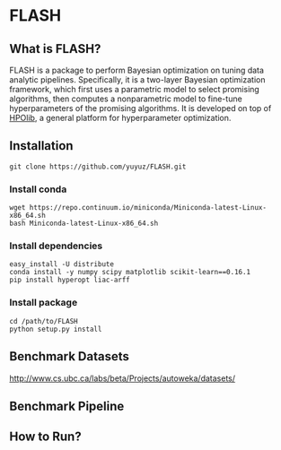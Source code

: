 # FLASH

## What is FLASH?

FLASH is a package to perform Bayesian optimization on tuning data analytic pipelines. Specifically, it is a two-layer Bayesian optimization framework, which first uses a parametric model to select promising algorithms, then computes a nonparametric model to fine-tune hyperparameters of the promising algorithms. It is developed on top of [HPOlib](https://github.com/automl/HPOlib), a general platform for hyperparameter optimization.

## Installation

``git clone https://github.com/yuyuz/FLASH.git``

### Install conda
```
wget https://repo.continuum.io/miniconda/Miniconda-latest-Linux-x86_64.sh
bash Miniconda-latest-Linux-x86_64.sh
```

### Install dependencies
```
easy_install -U distribute
conda install -y numpy scipy matplotlib scikit-learn==0.16.1
pip install hyperopt liac-arff
```

### Install package
```
cd /path/to/FLASH
python setup.py install
```

## Benchmark Datasets

http://www.cs.ubc.ca/labs/beta/Projects/autoweka/datasets/

## Benchmark Pipeline

## How to Run?

## 
